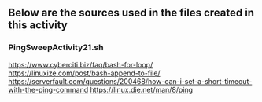 ## Below are the sources used in the files created in this activity

### PingSweepActivity21.sh
https://www.cyberciti.biz/faq/bash-for-loop/
https://linuxize.com/post/bash-append-to-file/
https://serverfault.com/questions/200468/how-can-i-set-a-short-timeout-with-the-ping-command
https://linux.die.net/man/8/ping

